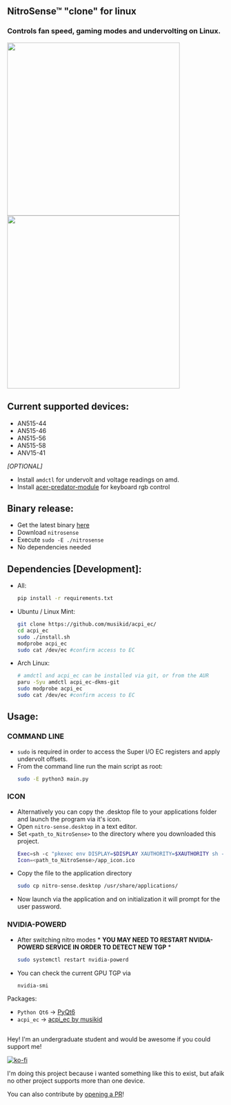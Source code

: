## NitroSense™ "clone" for linux
### Controls fan speed, gaming modes and undervolting on Linux.
<img src="https://github.com/user-attachments/assets/6bb2a8e8-4816-4b86-ac8d-e882fb464f15" width="400" />
<img src="https://github.com/user-attachments/assets/9b91a2f9-94e8-4f72-bb1b-cb8978ae20cd" width="400" />

## Current supported devices:
- AN515-44
- AN515-46
- AN515-56
- AN515-58
- ANV15-41

_[OPTIONAL]_
- Install ```amdctl``` for undervolt and voltage readings on amd.
- Install [acer-predator-module](https://github.com/JafarAkhondali/acer-predator-turbo-and-rgb-keyboard-linux-module) for keyboard rgb control

## Binary release:
- Get the latest binary [here](https://github.com/Packss/Linux-NitroSense/releases/latest)
- Download ```nitrosense```
- Execute ```sudo -E ./nitrosense```
- No dependencies needed

## Dependencies [Development]:
* All:
  ```sh
  pip install -r requirements.txt
  ```

* Ubuntu / Linux Mint:
  ```sh
  git clone https://github.com/musikid/acpi_ec/
  cd acpi_ec
  sudo ./install.sh
  modprobe acpi_ec
  sudo cat /dev/ec #confirm access to EC
  ```

* Arch Linux:
  ```sh
  # amdctl and acpi_ec can be installed via git, or from the AUR
  paru -Syu amdctl acpi_ec-dkms-git
  sudo modprobe acpi_ec
  sudo cat /dev/ec #confirm access to EC
  ```

## Usage:
### COMMAND LINE

 - ```sudo``` is required in order to access the Super I/O EC registers and apply undervolt offsets.
  - From the command line run the main script as root:
    ```sh
    sudo -E python3 main.py
    ```

### ICON
 - Alternatively you can copy the .desktop file to your applications folder and launch the program via it's icon.
  - Open ```nitro-sense.desktop``` in a text editor.
  - Set ```<path_to_NitroSense>``` to the directory where you downloaded this project.
    ```sh
    Exec=sh -c "pkexec env DISPLAY=$DISPLAY XAUTHORITY=$XAUTHORITY sh -c 'cd <path_to_NitroSense> && python3 main.py'"
    Icon=<path_to_NitroSense>/app_icon.ico
    ```
  - Copy the file to the application directory
    ```sh
    sudo cp nitro-sense.desktop /usr/share/applications/
    ```
  - Now launch via the application and on initialization it will prompt for the user password.


### NVIDIA-POWERD
- After switching nitro modes \* **YOU MAY NEED TO RESTART NVIDIA-POWERD SERVICE IN ORDER TO DETECT NEW TGP** \*
  ```sh
  sudo systemctl restart nvidia-powerd
  ```
- You can check the current GPU TGP via
  ```
  nvidia-smi
  ```

Packages:
* ```Python Qt6``` -> [PyQt6](https://pypi.org/project/PyQt6/)
* ```acpi_ec``` -> [acpi_ec by musikid](https://github.com/musikid/acpi_ec/)


##

Hey! I'm an undergraduate student and would be awesome if you could support me!

[![ko-fi](https://ko-fi.com/img/githubbutton_sm.svg)](https://ko-fi.com/R6R71GROZE)

I'm doing this project because i wanted something like this to exist, but afaik no other project supports more than one device.

You can also contribute by [opening a PR](https://github.com/Packss/Linux-NitroSense/pulls)!
